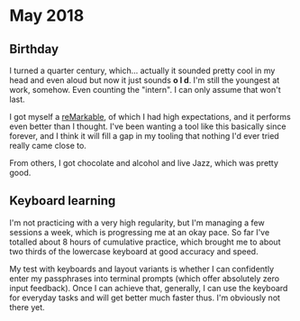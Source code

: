 # May 2018

## Birthday

I turned a quarter century, which... actually it sounded pretty cool in my head
and even aloud but now it just sounds **o l d**. I'm still the youngest at work,
somehow. Even counting the "intern". I can only assume that won't last.

I got myself a [reMarkable], of which I had high expectations, and it performs
even better than I thought. I've been wanting a tool like this basically since
forever, and I think it will fill a gap in my tooling that nothing I'd ever
tried really came close to.

From others, I got chocolate and alcohol and live Jazz, which was pretty good.

[reMarkable]: https://remarkable.com

## Keyboard learning

I'm not practicing with a very high regularity, but I'm managing a few sessions
a week, which is progressing me at an okay pace. So far I've totalled about 8
hours of cumulative practice, which brought me to about two thirds of the
lowercase keyboard at good accuracy and speed.

My test with keyboards and layout variants is whether I can confidently enter my
passphrases into terminal prompts (which offer absolutely zero input feedback).
Once I can achieve that, generally, I can use the keyboard for everyday tasks
and will get better much faster thus. I'm obviously not there yet.
